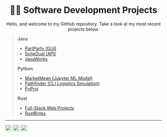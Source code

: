 <h1 align="center">👨‍💻 Software Development Projects</h1>

<p align="center">Hello, and welcome to my GitHub repository. Take a look at my most recent projects below.</p>

>
> <b>Java </b>
>   - [PartParty (GUI)](https://github.com/nuiben/PartParty)
>   - [ScheDual (API)](https://github.com/nuiben/ScheDual)
>   - [JavaWorks](https://github.com/nuiben/java_work)
> 
> <b>Python</b>
>   - [MarketMean (Jupyter ML Model)](https://github.com/nuiben/marketmean)
>   - [Pathfinder (CLI Logistics Simulation)](https://github.com/nuiben/pathfinder)
>   - [PyProj](https://github.com/nuiben/pyproj)
>
> <b>Rust</b>
> 
>   - [Full-Stack Web Projects](https://github.com/nuiben/rust_web)
>   - [RustBytes](https://github.com/nuiben/rust)
>

---

[<img align="left" alt="BenPorter | LinkedIn" width="22px" src="https://cdn.jsdelivr.net/npm/simple-icons@v3/icons/linkedin.svg" />][linkedin]

[linkedin]: https://linkedin.com/in/benjamingp

[<img align="left" alt="BenPorter | Twitter" width="22px" src="https://cdn.jsdelivr.net/npm/simple-icons@v3/icons/twitter.svg" />][twitter]

[twitter]: https://twitter.com/benp0rter

[<img height="22" width="22" src="https://cdn.jsdelivr.net/npm/simple-icons@v9/icons/bento.svg" />][bento]

[bento]: https://bento.me/ben-porter
